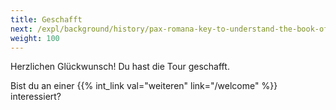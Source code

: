 ```yaml
---
title: Geschafft
next: /expl/background/history/pax-romana-key-to-understand-the-book-of-revelation
weight: 100
---
```


Herzlichen Glückwunsch! Du hast die Tour geschafft. 

Bist du an einer {{% int_link val="weiteren" link="/welcome" %}} interessiert?